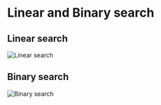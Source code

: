 # Linear and Binary search

## Linear search

![Linear search](https://res.cloudinary.com/practicaldev/image/fetch/s--O1NkHtaP--/c_limit%2Cf_auto%2Cfl_progressive%2Cq_66%2Cw_880/https://dev-to-uploads.s3.amazonaws.com/uploads/articles/ucuj7xc3u0m69xeuglp0.gif)

## Binary search

![Binary search](https://www.codecademy.com/resources/blog/content/images/2018/10/binary-search-small.gif)